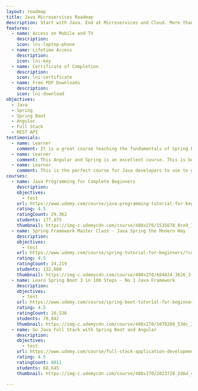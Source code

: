 ```yaml
---
layout: roadmap
title: Java Microservices Roadmap
description: Start with Java. End at Microservices and Cloud. More than a million learners are pursuing our amazing roadmaps.
features:
  - name: Access on Mobile and TV
    description: 
    icon: lni-laptop-phone
  - name: Lifetime Access
    description: 
    icon: lni-key
  - name: Certificate of Completion
    description: 
    icon: lni-certificate
  - name: Free PDF Downloads
    description: 
    icon: lni-download
objectives:
  - Java
  - Spring
  - Spring Boot
  - Angular
  - Full Stack
  - REST API
testimonials:
  - name: Learner
    comment: It is a great course teaching the fundamentals of Spring Boot and Angular. Integrating the Spring Boot with Angular using Restful services. Finally the author taught important aspects in the Spring Boot with an example. He also taught the JPA and how JPA is used to commit the data and retrieve the data using repository.
  - name: Learner
    comment: This Angular and Spring is an excellent course. This is better course than best rated 37Hr Angular course. Short and concise and no nonsense. Ranga is a very good teacher and talks to the point. Glad I took this course. Learned a lot. Thank you Ranga.
  - name: Learner
    comment: This is the perfect course for Java developers to use to get familiar with Angular and do it beyond just an elementary kind of familiarity. Very good job, instructor. Thank you!
courses:
  - name: Java Programming for Complete Beginners
    description:
    objectives:
      - test
    url: https://www.udemy.com/course/java-programming-tutorial-for-beginners/?couponCode=NOV2022
    rating: 4.5
    ratingCount: 29,362 
    students: 177,875
    thumbnail: https://img-c.udemycdn.com/course/480x270/1535678_0ce9_7.jpg
  - name: Spring Framework Master Class - Java Spring the Modern Way
    description:
    objectives:
      - test
    url: https://www.udemy.com/course/spring-tutorial-for-beginners/?couponCode=NOV2022
    rating: 4.5
    ratingCount: 24,219
    students: 132,600
    thumbnail: https://img-c.udemycdn.com/course/480x270/684824_3626_3.jpg
  - name: Learn Spring Boot 3 in 100 Steps - No 1 Java Framework
    description:
    objectives:
      - test
    url: https://www.udemy.com/course/spring-boot-tutorial-for-beginners/?couponCode=NOV2022
    rating: 4.5
    ratingCount: 10,536
    students: 70,842
    thumbnail: https://img-c.udemycdn.com/course/480x270/1078208_530c_3.jpg
  - name: Go Java Full Stack with Spring Boot and Angular
    description:
    objectives:
      - test
    url: https://www.udemy.com/course/full-stack-application-development-with-spring-boot-and-angular/?couponCode=NOV2022
    rating: 4.5
    ratingCount: 8011
    students: 68,645
    thumbnail: https://img-c.udemycdn.com/course/480x270/2023728_2d6d_4.jpg

---
```

